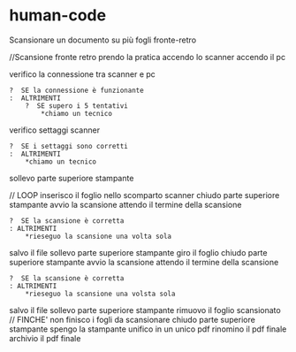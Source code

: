 # human-code
Scansionare un documento su più fogli fronte-retro

//Scansione fronte retro
prendo la pratica
accendo lo scanner
accendo il pc
	
verifico la connessione tra scanner e pc

	?  SE la connessione è funzionante 
	:  ALTRIMENTI 
		?  SE supero i 5 tentativi
			*chiamo un tecnico
	
verifico settaggi scanner

	?  SE i settaggi sono corretti
	:  ALTRIMENTI 
		*chiamo un tecnico

sollevo parte superiore stampante

// LOOP 
inserisco il foglio nello scomparto scanner 
chiudo parte superiore stampante
avvio la scansione
attendo il termine della scansione

	?  SE la scansione è corretta
	: ALTRIMENTI 
		*rieseguo la scansione una volta sola

salvo il file
sollevo parte superiore stampante
giro il foglio
chiudo parte superiore stampante
avvio la scansione
attendo il termine della scansione
	
	?  SE la scansione è corretta
	: ALTRIMENTI 
		*rieseguo la scansione una volsta sola

salvo il file
sollevo parte superiore stampante
rimuovo il foglio scansionato
//
FINCHE' non finisco i fogli da scansionare
chiudo parte superiore stampante
spengo la stampante
unifico in un unico pdf
rinomino il pdf finale
archivio il pdf finale
